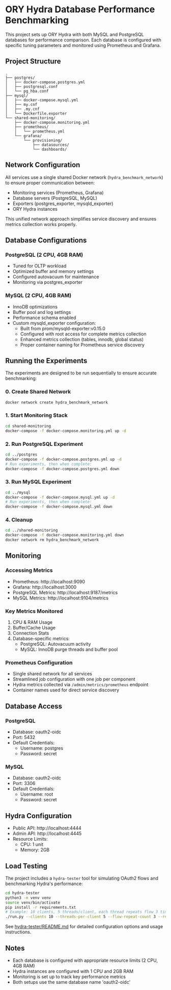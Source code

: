 # ORY Hydra Database Performance Benchmarking

This project sets up ORY Hydra with both MySQL and PostgreSQL databases for performance comparison. Each database is configured with specific tuning parameters and monitored using Prometheus and Grafana.

## Project Structure

```
.
├── postgres/
│   ├── docker-compose.postgres.yml
│   ├── postgresql.conf
│   └── pg_hba.conf
├── mysql/
│   ├── docker-compose.mysql.yml
│   ├── my.cnf
│   ├── .my.cnf
│   └── Dockerfile.exporter
└── shared-monitoring/
    ├── docker-compose.monitoring.yml
    ├── prometheus/
    │   └── prometheus.yml
    └── grafana/
        └── provisioning/
            ├── datasources/
            └── dashboards/
```

## Network Configuration

All services use a single shared Docker network (`hydra_benchmark_network`) to ensure proper communication between:
- Monitoring services (Prometheus, Grafana)
- Database servers (PostgreSQL, MySQL)
- Exporters (postgres_exporter, mysqld_exporter)
- ORY Hydra instances

This unified network approach simplifies service discovery and ensures metrics collection works properly.

## Database Configurations

### PostgreSQL (2 CPU, 4GB RAM)
- Tuned for OLTP workload
- Optimized buffer and memory settings
- Configured autovacuum for maintenance
- Monitoring via postgres_exporter

### MySQL (2 CPU, 4GB RAM)
- InnoDB optimizations
- Buffer pool and log settings
- Performance schema enabled
- Custom mysqld_exporter configuration:
  - Built from prom/mysqld-exporter:v0.15.0
  - Configured with root access for complete metrics collection
  - Enhanced metrics collection (tables, innodb, global status)
  - Proper container naming for Prometheus service discovery

## Running the Experiments

The experiments are designed to be run sequentially to ensure accurate benchmarking:

### 0. Create Shared Network
```bash
docker network create hydra_benchmark_network
```

### 1. Start Monitoring Stack
```bash
cd shared-monitoring
docker-compose -f docker-compose.monitoring.yml up -d
```

### 2. Run PostgreSQL Experiment
```bash
cd ../postgres
docker-compose -f docker-compose.postgres.yml up -d
# Run experiments, then when complete:
docker-compose -f docker-compose.postgres.yml down
```

### 3. Run MySQL Experiment
```bash
cd ../mysql
docker-compose -f docker-compose.mysql.yml up -d
# Run experiments, then when complete:
docker-compose -f docker-compose.mysql.yml down
```

### 4. Cleanup
```bash
cd ../shared-monitoring
docker-compose -f docker-compose.monitoring.yml down
docker network rm hydra_benchmark_network
```

## Monitoring

### Accessing Metrics
- Prometheus: http://localhost:9090
- Grafana: http://localhost:3000
- PostgreSQL Metrics: http://localhost:9187/metrics
- MySQL Metrics: http://localhost:9104/metrics

### Key Metrics Monitored
1. CPU & RAM Usage
2. Buffer/Cache Usage
3. Connection Stats
4. Database-specific metrics:
   - PostgreSQL: Autovacuum activity
   - MySQL: InnoDB purge threads and buffer pool

### Prometheus Configuration
- Single shared network for all services
- Streamlined job configuration with one job per component
- Hydra metrics collected via `/admin/metrics/prometheus` endpoint
- Container names used for direct service discovery

## Database Access

### PostgreSQL
- Database: oauth2-oidc
- Port: 5432
- Default Credentials:
  - Username: postgres
  - Password: secret

### MySQL
- Database: oauth2-oidc
- Port: 3306
- Default Credentials:
  - Username: root
  - Password: secret

## Hydra Configuration
- Public API: http://localhost:4444
- Admin API: http://localhost:4445
- Resource Limits:
  - CPU: 1 unit
  - Memory: 2GB

## Load Testing

The project includes a `hydra-tester` tool for simulating OAuth2 flows and benchmarking Hydra's performance:

```bash
cd hydra-tester
python3 -m venv venv
source venv/bin/activate
pip install -r requirements.txt
# Example: 10 clients, 5 threads/client, each thread repeats flow 3 times, 10 refresh cycles/repetition, 60s interval, 15s timeout
./run.py --clients 10 --threads-per-client 5 --flow-repeat-count 3 --refresh-count 10 --refresh-interval 60 --timeout 15 --verbose
```

See [hydra-tester/README.md](hydra-tester/README.md) for detailed configuration options and usage instructions.

## Notes
- Each database is configured with appropriate resource limits (2 CPU, 4GB RAM)
- Hydra instances are configured with 1 CPU and 2GB RAM
- Monitoring is set up to track key performance metrics
- Both setups use the same database name 'oauth2-oidc'
